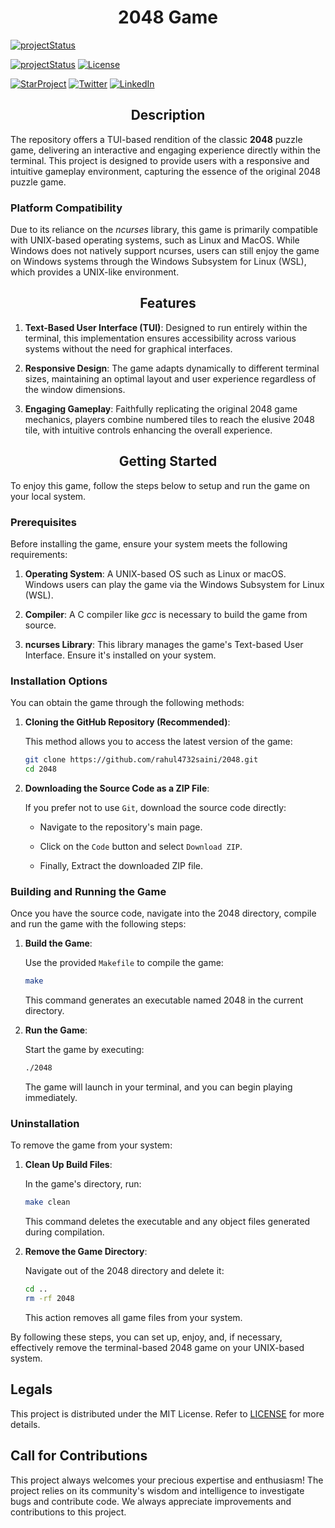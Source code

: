 <h1 align=center>2048 Game</h1>

<a href="https://www.codefactor.io/repository/github/rahul4732saini/2048"><img src="https://www.codefactor.io/repository/github/rahul4732saini/2048/badge" alt="projectStatus"></a>

<a href="https://www.github.com/rahul4732saini/fise"><img src="https://img.shields.io/badge/status-beta-yellow?maxAge=60" alt="projectStatus"></a>
<a href="https://github.com/rahul4732saini/fise/blob/main/LICENSE"><img src="https://img.shields.io/badge/License-MIT-green?maxAge=60" alt="License"></a>

<a href="https://www.github.com/rahul4732saini/2048"><img src="https://img.shields.io/github/stars/rahul4732saini/2048.svg?style=social&label=Star&maxAge=60" alt="StarProject"></a>
<a href="https://www.twitter.com/rahulsaini4732"><img src="https://img.shields.io/twitter/follow/rahulsaini4732?style=social&label=Follow&maxAge=60" alt="Twitter"></a>
<a href="https://www.linkedin.com/in/rahul4732saini/"><img src="https://img.shields.io/badge/LinkedIn-Connect-blue?style=social&logo=linkedin&maxAge=60" alt="LinkedIn"></a>


<h2 align=center>Description</h2>

The repository offers a TUI-based rendition of the classic **2048** puzzle game, delivering an interactive and engaging experience directly within the terminal. This project is designed to provide users with a responsive and intuitive gameplay environment, capturing the essence of the original 2048 puzzle game.​

### Platform Compatibility

Due to its reliance on the *ncurses* library, this game is primarily compatible with UNIX-based operating systems, such as Linux and MacOS. While Windows does not natively support ncurses, users can still enjoy the game on Windows systems through the Windows Subsystem for Linux (WSL), which provides a UNIX-like environment.

<h2 align=center>Features</h2>

1. **Text-Based User Interface (TUI)**: Designed to run entirely within the terminal, this implementation ensures accessibility across various systems without the need for graphical interfaces.​

2. **Responsive Design**: The game adapts dynamically to different terminal sizes, maintaining an optimal layout and user experience regardless of the window dimensions.​

3. **Engaging Gameplay**: Faithfully replicating the original 2048 game mechanics, players combine numbered tiles to reach the elusive 2048 tile, with intuitive controls enhancing the overall experience.

<h2 align=center>Getting Started</h2>

To enjoy this game, follow the steps below to setup and run the game on your local system.

### Prerequisites

Before installing the game, ensure your system meets the following requirements:

1. **Operating System**: A UNIX-based OS such as Linux or macOS. Windows users can play the game via the Windows Subsystem for Linux (WSL).​

2. **Compiler**: A C compiler like *gcc* is necessary to build the game from source.

3. **ncurses Library**: This library manages the game's Text-based User Interface. Ensure it's installed on your system.

### Installation Options

You can obtain the game through the following methods:

1. **Cloning the GitHub Repository (Recommended)**:

    This method allows you to access the latest version of the game:

    ```bash
    git clone https://github.com/rahul4732saini/2048.git
    cd 2048
    ```

2. **Downloading the Source Code as a ZIP File**:

    If you prefer not to use `Git`, download the source code directly:

    - Navigate to the repository's main page.​

    - Click on the `Code` button and select `Download ZIP`.​

    - Finally, Extract the downloaded ZIP file.

### Building and Running the Game

Once you have the source code, navigate into the 2048 directory, compile and run the game with the following steps:

1. **Build the Game**:

    Use the provided `Makefile` to compile the game:

    ```bash
    make
    ```

    This command generates an executable named 2048 in the current directory.

2. **Run the Game**:

    Start the game by executing:

    ```bash
    ./2048
    ```

    The game will launch in your terminal, and you can begin playing immediately.

### Uninstallation

To remove the game from your system:

1. **Clean Up Build Files**:

    In the game's directory, run:

    ```bash
    make clean
    ```

    This command deletes the executable and any object files generated during compilation.


2. **Remove the Game Directory**:

    Navigate out of the 2048 directory and delete it:

    ```bash
    cd ..
    rm -rf 2048
    ```

    This action removes all game files from your system.

By following these steps, you can set up, enjoy, and, if necessary, effectively remove the terminal-based 2048 game on your UNIX-based system.

## Legals

This project is distributed under the MIT License. Refer to [LICENSE](./LICENSE) for more details.

## Call for Contributions

This project always welcomes your precious expertise and enthusiasm!
The project relies on its community's wisdom and intelligence to investigate bugs and contribute code. We always appreciate improvements and contributions to this project.